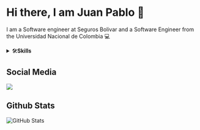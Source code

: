 # Hi there, I am Juan Pablo 👋
I am a Software engineer at Seguros Bolivar and a Software Engineer from the Universidad Nacional de Colombia 💻

<details>
	<summary>🛠<b>Skills</b></summary>
	<br/>
  <img src="https://img.shields.io/badge/javascript-%23323330.svg?style=for-the-badge&logo=javascript&logoColor=%23F7DF1E" alt="JS"/>

  <img src="https://img.shields.io/badge/typescript-%23007ACC.svg?style=for-the-badge&logo=typescript&logoColor=white" alt="typeSC"/>
  <img src="https://img.shields.io/badge/html5-%23E34F26.svg?style=for-the-badge&logo=html5&logoColor=white" alt="html"/>
  <img src="https://img.shields.io/badge/css3-%231572B6.svg?style=for-the-badge&logo=css3&logoColor=white" alt="css"/>
  <img src="https://img.shields.io/badge/python-%2314354C.svg?style=for-the-badge&logo=python&logoColor=white" alt="Python"/>
  <img src="https://img.shields.io/badge/c-%2300599C.svg?style=for-the-badge&logo=c&logoColor=white" alt="c"/>
  <img src="https://img.shields.io/badge/c++-%2300599C.svg?style=for-the-badge&logo=c%2B%2B&logoColor=white" alt="cplusplus"/>
  <img src="https://img.shields.io/badge/c%23-%23239120.svg?style=for-the-badge&logo=c-sharp&logoColor=white" alt="csharp"/>
  <img src="https://img.shields.io/badge/java-%23ED8B00.svg?style=for-the-badge&logo=java&logoColor=white" alt="java"/>

  <img src="https://img.shields.io/badge/node.js-%2343853D.svg?style=for-the-badge&logo=node.js&logoColor=white" alt="node"/>
  <img src="https://img.shields.io/badge/express.js-%23404d59.svg?style=for-the-badge&logo=express&logoColor=%2361DAFB" alt="express"/>
  <img src="https://img.shields.io/badge/react-%2320232a.svg?style=for-the-badge&logo=react&logoColor=%2361DAFB" alt="react"/>
  <img src="https://img.shields.io/badge/vuejs-%2335495e.svg?style=for-the-badge&logo=vuedotjs&logoColor=%234FC08D" alt="vue"/>
  <img src="https://img.shields.io/badge/redux-%23593d88.svg?style=for-the-badge&logo=redux&logoColor=white" alt="redux"/>
  <img src="https://img.shields.io/badge/spring-%236DB33F.svg?style=for-the-badge&logo=spring&logoColor=white" alt="spring"/>
  <img src="https://img.shields.io/badge/Next-black?style=for-the-badge&logo=next.js&logoColor=white" alt="next"/>
  <img src="https://img.shields.io/badge/-ApolloGraphQL-311C87?style=for-the-badge&logo=apollo-graphql" alt="apollo"/>
  <img src="https://img.shields.io/badge/.NET-5C2D91?style=for-the-badge&logo=.net&logoColor=white" alt="dotnet"/>
  <img src="https://img.shields.io/badge/spring-%236DB33F.svg?style=for-the-badge&logo=spring&logoColor=white" alt="spring"/>

  <img src="https://img.shields.io/badge/git-%23F05033.svg?style=for-the-badge&logo=git&logoColor=white" alt="git"/>
  <img src="https://img.shields.io/badge/github-%23121011.svg?style=for-the-badge&logo=github&logoColor=white" alt="github"/>
</details>

## Social Media
[<img src="https://img.shields.io/badge/linkedin-%230077B5.svg?&style=for-the-badge&logo=linkedin&logoColor=white"/>](https://www.linkedin.com/in/juan-bonilla-gomez/)

## Github Stats

<img src="https://jf-gh-stats.vercel.app/api?username=jupbonillago&show_icons=true&count_private=true" alt="GitHub Stats" align="left"/>
